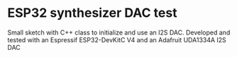 # ESP32 synthesizer DAC test

Small sketch with C++ class to initialize and use an I2S DAC. Developed and tested with an Espressif ESP32-DevKitC V4 and an Adafruit UDA1334A I2S DAC